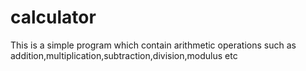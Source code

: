 # calculator
This is a simple program which contain arithmetic operations such as addition,multiplication,subtraction,division,modulus etc
